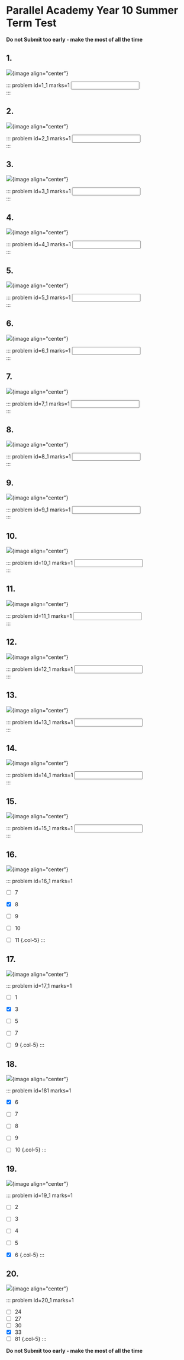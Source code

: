 # Parallel Academy Year 10 Summer Term Test

**Do not Submit too early - make the most of all the time**  


## 1.	
![](/resources/academy-10sum-test/q1.png){image align="center"}  

::: problem id=1_1 marks=1
<input type="number" solution="2"/>  
:::  


## 2.
![](/resources/academy-10sum-test/q2.png){image align="center"}  

::: problem id=2_1 marks=1
<input type="number" solution="10"/>  
:::  


## 3.
![](/resources/academy-10sum-test/q3.png){image align="center"}  

::: problem id=3_1 marks=1
<input type="number" solution="49"/>  
:::  


## 4.
![](/resources/academy-10sum-test/q4.png){image align="center"}  

::: problem id=4_1 marks=1
<input type="number" solution="202"/>  
:::  


## 5.
![](/resources/academy-10sum-test/q5.png){image align="center"}  

::: problem id=5_1 marks=1
<input type="number" solution="15"/>  
::: 


## 6.	
![](/resources/academy-10sum-test/q6.png){image align="center"}  

::: problem id=6_1 marks=1
<input type="number" solution="2"/>  
:::  


## 7.
![](/resources/academy-10sum-test/q7.png){image align="center"}  

::: problem id=7_1 marks=1
<input type="number" solution="8"/>  
:::  


## 8.
![](/resources/academy-10sum-test/q8.png){image align="center"}  

::: problem id=8_1 marks=1
<input type="number" solution="8"/>  
:::  


## 9.
![](/resources/academy-10sum-test/q9.png){image align="center"}  

::: problem id=9_1 marks=1
<input type="number" solution="7"/>  
:::  


## 10.
![](/resources/academy-10sum-test/q10.png){image align="center"}  

::: problem id=10_1 marks=1
<input type="number" solution="227"/>  
::: 


## 11.	
![](/resources/academy-10sum-test/q11.png){image align="center"}  

::: problem id=11_1 marks=1
<input type="number" solution="30"/>  
:::  


## 12.
![](/resources/academy-10sum-test/q12.png){image align="center"}  

::: problem id=12_1 marks=1
<input type="number" solution="12"/>  
:::  


## 13.
![](/resources/academy-10sum-test/q13.png){image align="center"}  

::: problem id=13_1 marks=1
<input type="number" solution="2519"/>  
:::  


## 14.
![](/resources/academy-10sum-test/q14.png){image align="center"}  

::: problem id=14_1 marks=1
<input type="number" solution="8"/>  
:::  


## 15.
![](/resources/academy-10sum-test/q15.png){image align="center"}  

::: problem id=15_1 marks=1
<input type="number" solution="4"/>  
::: 


## 16.	
![](/resources/academy-10sum-test/q16.png){image align="center"}  

::: problem id=16_1 marks=1

* [ ] 7
* [x] 8
* [ ] 9
* [ ] 10
* [ ] 11
{.col-5}
:::  


## 17.
![](/resources/academy-10sum-test/q17.png){image align="center"}  

::: problem id=17_1 marks=1

* [ ] 1
* [x] 3
* [ ] 5
* [ ] 7
* [ ] 9
{.col-5}
:::  


## 18.
![](/resources/academy-10sum-test/q18.png){image align="center"}  

::: problem id=181 marks=1

* [x] 6
* [ ] 7
* [ ] 8 
* [ ] 9 
* [ ] 10 
{.col-5}
:::  


## 19.
![](/resources/academy-10sum-test/q19.png){image align="center"}  

::: problem id=19_1 marks=1

* [ ] 2 
* [ ] 3
* [ ] 4
* [ ] 5
* [x] 6
{.col-5}
:::  


## 20.
![](/resources/academy-10sum-test/q20.png){image align="center"}  

::: problem id=20_1 marks=1

* [ ] 24 
* [ ] 27
* [ ] 30
* [x] 33
* [ ] 81
{.col-5}
::: 

**Do not Submit too early - make the most of all the time**  